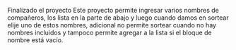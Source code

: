 Finalizado el proyecto
Este proyecto permite ingresar varios nombres de compañeros, los lista en la parte de abajo y luego cuando damos en sortear elije uno de estos nombres, adicional no permite sortear cuando no hay nombres incluidos y tampoco permite agregar a la lista si el bloque de nombre está vacío. 
